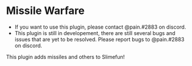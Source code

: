 # Missile Warfare

* If you want to use this plugin, please contact @pain.#2883 on discord.
* This plugin is still in developement, there are still several bugs and issues that are yet to be resolved. Please report bugs to @pain.#2883 on discord.

This plugin adds missiles and others to Slimefun!


